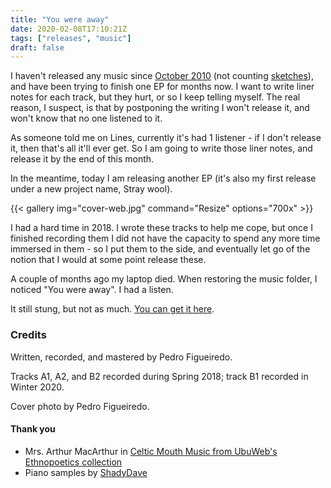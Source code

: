 ```yaml
---
title: "You were away"
date: 2020-02-08T17:10:21Z
tags: ["releases", "music"]
draft: false
---
```


I haven't released any music since [October 2010][high-rise] (not counting
[sketches][soundcloud]), and have been trying to finish one EP for months now.
I want to write liner notes for each track, but they hurt, or so I keep
telling myself. The real reason, I suspect, is that by postponing the writing
I won't release it, and won't know that no one listened to it.

As someone told me on Lines, currently it's had 1 listener - if I don't
release it, then that's all it'll ever get. So I am going to write those liner
notes, and release it by the end of this month.

In the meantime, today I am releasing another EP (it's also my first release
under a new project name, Stray wool).

[high-rise]: https://straywool.bandcamp.com/album/soundtrack-for-high-rise-luxury-apartment-buildings
[soundcloud]: https://soundcloud.com/everythingdies/tracks

<!--more-->
{{< gallery
img="cover-web.jpg"
command="Resize"
options="700x" >}}

I had a hard time in 2018. I wrote these tracks to help me cope, but once
I finished recording them I did not have the capacity to spend any more time
immersed in them - so I put them to the side, and eventually let go of
the notion that I would at some point release these.

A couple of months ago my laptop died. When restoring the music folder,
I noticed "You were away". I had a listen.

It still stung, but not as much. [You can get it here][you-were-away].

[you-were-away]: https://straywool.bandcamp.com/album/you-were-away


### Credits

Written, recorded, and mastered by Pedro Figueiredo.

Tracks A1, A2, and B2 recorded during Spring 2018; track B1 recorded in
Winter 2020.

Cover photo by Pedro Figueiredo.


#### Thank you

* Mrs. Arthur MacArthur in [Celtic Mouth Music from UbuWeb's Ethnopoetics collection][celtic-mouth]
* Piano samples by [ShadyDave][shadydave]

[celtic-mouth]: http://ubu.com/ethno/soundings/celtic.html
[shadydave]: https://freesound.org/people/ShadyDave/
